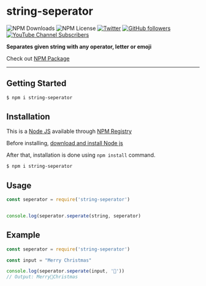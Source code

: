 # string-seperator

![NPM Downloads](https://img.shields.io/npm/dw/string-seperator)
![NPM License](https://img.shields.io/npm/l/string-seperator)
[![Twitter](https://img.shields.io/twitter/follow/codewithsnowbit.svg?style=social&label=SnowBit)](https://twitter.com/codewithsnowbit)
[![GitHub followers](https://img.shields.io/github/followers/codewithsnowbit?label=Follow%20Me&style=social)](https://github.com/codewithsnowbit)
[![YouTube Channel Subscribers](https://img.shields.io/youtube/channel/subscribers/UCNTKqF1vhFYX_v0ERnUa1RQ?label=Subscribe%20Now&style=social)](https://www.youtube.com/channel/UCNTKqF1vhFYX_v0ERnUa1RQ)

**Separates given string with any operator, letter or emoji**

Check out [NPM Package](https://www.npmjs.com/package/string-seperator)

---

## **Getting Started**

```bash
$ npm i string-seperator
```

## **Installation**

This is a [Node JS](https://nodejs.org/en/) available through [NPM Registry](https://www.npmjs.com/)

Before installing, [download and install Node js](https://nodejs.org/en/download/)

After that, installation is done using `npm install` command.

```bash
$ npm i string-seperator
```

## **Usage**

```js
const seperator = require('string-seperator')


console.log(seperator.seperate(string, seperator)
```

## **Example**
```js
const seperator = require('string-seperator')

const input = "Merry Christmas"

console.log(seperator.seperate(input, '🎁'))
// Output: Merry🎁Christmas
```

